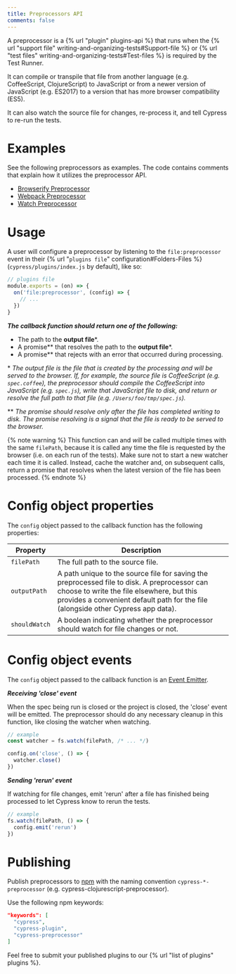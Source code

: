 ```yaml
---
title: Preprocessors API
comments: false
---
```


A preprocessor is a {% url "plugin" plugins-api %} that runs when the {% url "support file" writing-and-organizing-tests#Support-file %} or {% url "test files" writing-and-organizing-tests#Test-files %} is required by the Test Runner.

It can compile or transpile that file from another language (e.g. CoffeeScript, ClojureScript) to JavaScript or from a newer version of JavaScript (e.g. ES2017) to a version that has more browser compatibility (ES5).

It can also watch the source file for changes, re-process it, and tell Cypress to re-run the tests.

# Examples

See the following preprocessors as examples. The code contains comments that explain how it utilizes the preprocessor API.

* [Browserify Preprocessor](https://github.com/cypress-io/cypress-browserify-preprocessor)
* [Webpack Preprocessor](https://github.com/cypress-io/cypress-webpack-preprocessor)
* [Watch Preprocessor](https://github.com/cypress-io/cypress-watch-preprocessor)

# Usage

A user will configure a preprocessor by listening to the `file:preprocessor` event in their {% url "`plugins file`" configuration#Folders-Files %} (`cypress/plugins/index.js` by default), like so:

```javascript
// plugins file
module.exports = (on) => {
  on('file:preprocessor', (config) => {
    // ...
  })
}
```

***The callback function should return one of the following:***

* The path to the **output file**\*.
* A promise\*\* that resolves the path to the **output file**\*.
* A promise\*\* that rejects with an error that occurred during processing.

\* *The output file is the file that is created by the processing and will be served to the browser. If, for example, the source file is CoffeeScript (e.g. `spec.coffee`), the preprocessor should compile the CoffeeScript into JavaScript (e.g. `spec.js`), write that JavaScript file to disk, and return or resolve the full path to that file (e.g. `/Users/foo/tmp/spec.js`).*

\*\* *The promise should resolve only after the file has completed writing to disk. The promise resolving is a signal that the file is ready to be served to the browser.*

{% note warning %}
This function can and *will* be called multiple times with the same `filePath`, because it is called any time the file is requested by the browser (i.e. on each run of the tests). Make sure not to start a new watcher each time it is called. Instead, cache the watcher and, on subsequent calls, return a promise that resolves when the latest version of the file has been processed.
{% endnote %}

# Config object properties

The `config` object passed to the callback function has the following properties:

Property | Description
--------- | ----------
`filePath` | The full path to the source file.
`outputPath` | A path unique to the source file for saving the preprocessed file to disk. A preprocessor can choose to write the file elsewhere, but this provides a convenient default path for the file (alongside other Cypress app data).
`shouldWatch` | A boolean indicating whether the preprocessor should watch for file changes or not.

# Config object events

The `config` object passed to the callback function is an [Event Emitter](https://nodejs.org/api/events.html#events_class_eventemitter).

***Receiving 'close' event***

When the spec being run is closed or the project is closed, the 'close' event will be emitted. The preprocessor should do any necessary cleanup in this function, like closing the watcher when watching.

```javascript
// example
const watcher = fs.watch(filePath, /* ... */)

config.on('close', () => {
  watcher.close()
})
```

***Sending 'rerun' event***

If watching for file changes, emit 'rerun' after a file has finished being processed to let Cypress know to rerun the tests.

```javascript
// example
fs.watch(filePath, () => {
  config.emit('rerun')
})
```

# Publishing

Publish preprocessors to [npm](https://www.npmjs.com/) with the naming convention `cypress-*-preprocessor` (e.g. cypress-clojurescript-preprocessor).

Use the following npm keywords:

```json
"keywords": [
  "cypress",
  "cypress-plugin",
  "cypress-preprocessor"
]
```

Feel free to submit your published plugins to our {% url "list of plugins" plugins %}.
